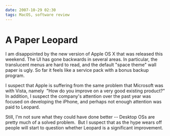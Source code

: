 ```yaml
---
date: 2007-10-29 02:30
tags: MacOS, software review
---
```


# A Paper Leopard

I am disappointed by the new version of Apple OS X that was released this
weekend. The UI has gone backwards in several areas. In particular, the
translucent menus are hard to read, and the default "space theme" wall paper
is ugly. So far it feels like a service pack with a bonus backup program.

I suspect that Apple is suffering from the same problem that Microsoft was
with Vista, namely  "How do you improve on a very good existing product?" In
addition, I suspect the company's attention over the past year was focused on
developing the iPhone, and perhaps not enough attention was paid to Leopard.

Still, I'm not sure what they could have done better -- Desktop OSs are pretty
much of a solved problem.  But I suspect that as the hype wears off people
will start to question whether Leopard is a significant improvement.
